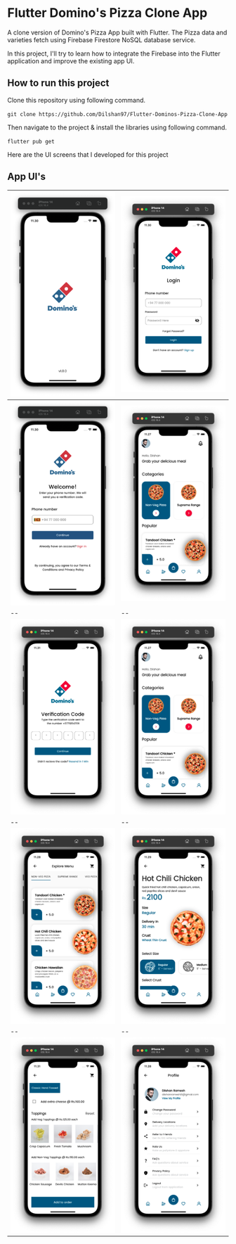 # Flutter Domino's Pizza Clone App

A clone version of Domino's Pizza App built with Flutter. The Pizza data and varieties fetch using Firebase Firestore NoSQL database service.

In this project, I'll try to learn how to integrate the Firebase into the Flutter application and improve the existing app UI.

## How to run this project

Clone this repository using following command.

`git clone https://github.com/Dilshan97/Flutter-Dominos-Pizza-Clone-App`

Then navigate to the project & install the libraries using following command.

`flutter pub get`

Here are the UI screens that I developed for this project

## App UI's

| <img src="https://github.com/Dilshan97/Flutter-Dominos-Pizza-Clone-App/blob/main/screenshots/splash.png" style="width: 350px;"/> |  <img src="https://github.com/Dilshan97/Flutter-Dominos-Pizza-Clone-App/blob/main/screenshots/login.png" style="width: 350px;"/>  |
|--|--|
| <img src="https://github.com/Dilshan97/Flutter-Dominos-Pizza-Clone-App/blob/main/screenshots/auth.png" style="width: 350px;"/> | <img src="https://github.com/Dilshan97/Flutter-Dominos-Pizza-Clone-App/blob/main/screenshots/home.png" style="width: 350px;"/> |
|--|--|
| <img src="https://github.com/Dilshan97/Flutter-Dominos-Pizza-Clone-App/blob/main/screenshots/otp-verify.png" style="width: 350px;"/> | <img src="https://github.com/Dilshan97/Flutter-Dominos-Pizza-Clone-App/blob/main/screenshots/home.png" style="width: 350px;"/> |
|--|--|
| <img src="https://github.com/Dilshan97/Flutter-Dominos-Pizza-Clone-App/blob/main/screenshots/category.png" style="width: 350px;"/> | <img src="https://github.com/Dilshan97/Flutter-Dominos-Pizza-Clone-App/blob/main/screenshots/item-view.png" style="width: 350px;"/> |
|--|--|
| <img src="https://github.com/Dilshan97/Flutter-Dominos-Pizza-Clone-App/blob/main/screenshots/varieties.png" style="width: 350px;"/> | <img src="https://github.com/Dilshan97/Flutter-Dominos-Pizza-Clone-App/blob/main/screenshots/profile.png" style="width: 350px;"/> |